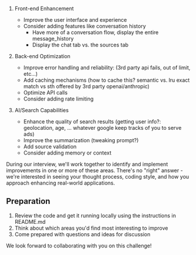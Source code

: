 
1. Front-end Enhancement
   - Improve the user interface and experience
   - Consider adding features like conversation history
	 	- Have more of a conversation flow, display the entire message_history
		- Display the chat tab vs. the sources tab

2. Back-end Optimization
   - Improve error handling and reliability: (3rd party api fails, out of limit, etc...)
   - Add caching mechanisms (how to cache this? semantic vs. lru exact match vs sth offered by 3rd party openai/anthropic)
   - Optimize API calls 
   - Consider adding rate limiting

3. AI/Search Capabilities
   - Enhance the quality of search results (getting user info?: geolocation, age, ... whatever google keep tracks of you to serve ads)
   - Improve the summarization (tweaking prompt?)
   - Add source validation
   - Consider adding memory or context

During our interview, we'll work together to identify and implement improvements in one or more of these areas. There's no "right" answer - we're interested in seeing your thought process, coding style, and how you approach enhancing real-world applications.

## Preparation

1. Review the code and get it running locally using the instructions in README.md
2. Think about which areas you'd find most interesting to improve
3. Come prepared with questions and ideas for discussion

We look forward to collaborating with you on this challenge!
